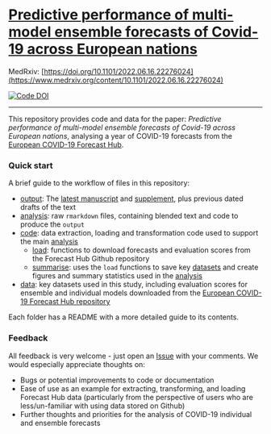 # [Predictive performance of multi-model ensemble forecasts of Covid-19 across European nations](https://www.medrxiv.org/content/10.1101/2022.06.16.22276024)

MedRxiv: [https://doi.org/10.1101/2022.06.16.22276024](https://www.medrxiv.org/content/10.1101/2022.06.16.22276024)

[![Code DOI](https://zenodo.org/badge/434779787.svg)](https://zenodo.org/badge/latestdoi/434779787)

---

This repository provides code and data for the paper: *Predictive performance of multi-model ensemble forecasts of Covid-19 across European nations*, analysing a year of COVID-19 forecasts from the [European COVID-19 Forecast Hub](https://github.com/covid19-forecast-hub-europe/covid19-forecast-hub-europe).

### Quick start

A brief guide to the workflow of files in this repository:

- [output](output): The [latest manuscript](output/latest.pdf) and [supplement](output/supplementary.pdf), plus previous dated drafts of the text
- [analysis](analysis): raw `rmarkdown` files, containing blended text and code to produce the `output`
- [code](code): data extraction, loading and transformation code used to support the main [analysis](analysis/latest.Rmd)
   - [load](code/load): functions to download forecasts and evaluation scores from the Forecast Hub Github repository
   - [summarise](code/summarise): uses the `load` functions to save key [datasets](data) and create figures and summary statistics used in the [analysis](analysis)
- [data](data): key datasets used in this study, including evaluation scores for ensemble and individual models downloaded from the [European COVID-19 Forecast Hub repository](https://github.com/covid19-forecast-hub-europe/covid19-forecast-hub-europe)

Each folder has a README with a more detailed guide to its contents.

### Feedback

All feedback is very welcome - just open an [Issue](https://github.com/covid19-forecast-hub-europe/euro-hub-ensemble/issues) with your comments. We would  especially appreciate thoughts on:

- Bugs or potential improvements to code or documentation
- Ease of use as an example for extracting, transforming, and loading Forecast Hub data (particularly from the perspective of users who are less/un-familiar with using data stored on Github)
- Further thoughts and priorities for the analysis of COVID-19 individual and ensemble forecasts
